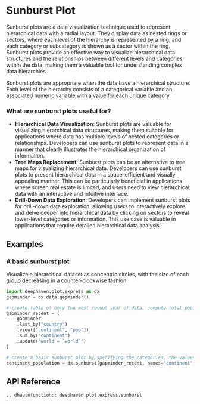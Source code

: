 # Sunburst Plot

Sunburst plots are a data visualization technique used to represent hierarchical data with a radial layout. They display data as nested rings or sectors, where each level of the hierarchy is represented by a ring, and each category or subcategory is shown as a sector within the ring. Sunburst plots provide an effective way to visualize hierarchical data structures and the relationships between different levels and categories within the data, making them a valuable tool for understanding complex data hierarchies.

Sunburst plots are appropriate when the data have a hierarchical structure. Each level of the hierarchy consists of a categorical variable and an associated numeric variable with a value for each unique category.

### What are sunburst plots useful for?

- **Hierarchical Data Visualization**: Sunburst plots are valuable for visualizing hierarchical data structures, making them suitable for applications where data has multiple levels of nested categories or relationships. Developers can use sunburst plots to represent data in a manner that clearly illustrates the hierarchical organization of information.
- **Tree Maps Replacement**: Sunburst plots can be an alternative to tree maps for visualizing hierarchical data. Developers can use sunburst plots to present hierarchical data in a space-efficient and visually appealing manner. This can be particularly beneficial in applications where screen real estate is limited, and users need to view hierarchical data with an interactive and intuitive interface.
- **Drill-Down Data Exploration**: Developers can implement sunburst plots for drill-down data exploration, allowing users to interactively explore and delve deeper into hierarchical data by clicking on sectors to reveal lower-level categories or information. This use case is valuable in applications that require detailed hierarchical data analysis.

## Examples

### A basic sunburst plot

Visualize a hierarchical dataset as concentric circles, with the size of each group decreasing in a counter-clockwise fashion.

```python order=continent_population,gapminder_recent,gapminder
import deephaven.plot.express as dx
gapminder = dx.data.gapminder()

# create table of only the most recent year of data, compute total population for each continent
gapminder_recent = (
    gapminder
    .last_by("country")
    .view(["continent", "pop"])
    .sum_by("continent")
    .update("world = `world`")
)

# create a basic sunburst plot by specifying the categories, the values of interest, and a single root 'world'
continent_population = dx.sunburst(gapminder_recent, names="continent", values="pop", parents="world")
```

## API Reference
```{eval-rst}
.. dhautofunction:: deephaven.plot.express.sunburst
```